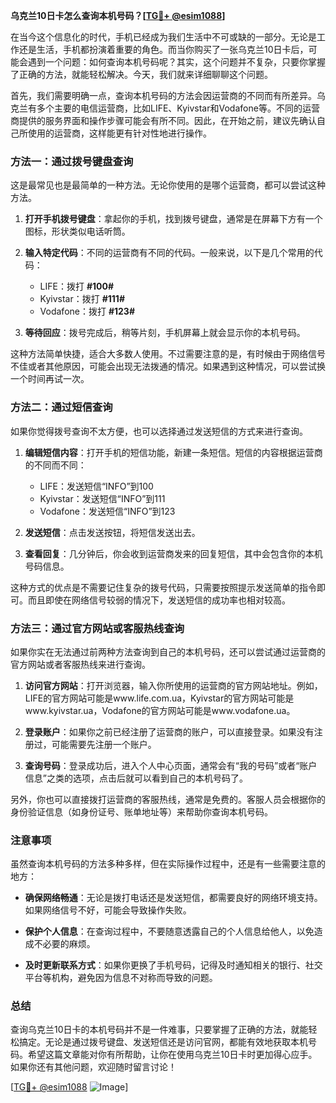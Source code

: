 **乌克兰10日卡怎么查询本机号码？[[TG💪+ @esim1088](https://t.me/s/esim1088)]**

在当今这个信息化的时代，手机已经成为我们生活中不可或缺的一部分。无论是工作还是生活，手机都扮演着重要的角色。而当你购买了一张乌克兰10日卡后，可能会遇到一个问题：如何查询本机号码呢？其实，这个问题并不复杂，只要你掌握了正确的方法，就能轻松解决。今天，我们就来详细聊聊这个问题。

首先，我们需要明确一点，查询本机号码的方法会因运营商的不同而有所差异。乌克兰有多个主要的电信运营商，比如LIFE、Kyivstar和Vodafone等。不同的运营商提供的服务界面和操作步骤可能会有所不同。因此，在开始之前，建议先确认自己所使用的运营商，这样能更有针对性地进行操作。

### 方法一：通过拨号键盘查询

这是最常见也是最简单的一种方法。无论你使用的是哪个运营商，都可以尝试这种方法。

1. **打开手机拨号键盘**：拿起你的手机，找到拨号键盘，通常是在屏幕下方有一个图标，形状类似电话听筒。
   
2. **输入特定代码**：不同的运营商有不同的代码。一般来说，以下是几个常用的代码：
   - LIFE：拨打 **#100#**
   - Kyivstar：拨打 **#111#**
   - Vodafone：拨打 **#123#**
   
3. **等待回应**：拨号完成后，稍等片刻，手机屏幕上就会显示你的本机号码。

这种方法简单快捷，适合大多数人使用。不过需要注意的是，有时候由于网络信号不佳或者其他原因，可能会出现无法拨通的情况。如果遇到这种情况，可以尝试换一个时间再试一次。

### 方法二：通过短信查询

如果你觉得拨号查询不太方便，也可以选择通过发送短信的方式来进行查询。

1. **编辑短信内容**：打开手机的短信功能，新建一条短信。短信的内容根据运营商的不同而不同：
   - LIFE：发送短信“INFO”到100
   - Kyivstar：发送短信“INFO”到111
   - Vodafone：发送短信“INFO”到123
   
2. **发送短信**：点击发送按钮，将短信发送出去。

3. **查看回复**：几分钟后，你会收到运营商发来的回复短信，其中会包含你的本机号码信息。

这种方式的优点是不需要记住复杂的拨号代码，只需要按照提示发送简单的指令即可。而且即使在网络信号较弱的情况下，发送短信的成功率也相对较高。

### 方法三：通过官方网站或客服热线查询

如果你实在无法通过前两种方法查询到自己的本机号码，还可以尝试通过运营商的官方网站或者客服热线来进行查询。

1. **访问官方网站**：打开浏览器，输入你所使用的运营商的官方网站地址。例如，LIFE的官方网站可能是www.life.com.ua，Kyivstar的官方网站可能是www.kyivstar.ua，Vodafone的官方网站可能是www.vodafone.ua。

2. **登录账户**：如果你之前已经注册了运营商的账户，可以直接登录。如果没有注册过，可能需要先注册一个账户。

3. **查询号码**：登录成功后，进入个人中心页面，通常会有“我的号码”或者“账户信息”之类的选项，点击后就可以看到自己的本机号码了。

另外，你也可以直接拨打运营商的客服热线，通常是免费的。客服人员会根据你的身份验证信息（如身份证号、账单地址等）来帮助你查询本机号码。

### 注意事项

虽然查询本机号码的方法多种多样，但在实际操作过程中，还是有一些需要注意的地方：

- **确保网络畅通**：无论是拨打电话还是发送短信，都需要良好的网络环境支持。如果网络信号不好，可能会导致操作失败。
  
- **保护个人信息**：在查询过程中，不要随意透露自己的个人信息给他人，以免造成不必要的麻烦。

- **及时更新联系方式**：如果你更换了手机号码，记得及时通知相关的银行、社交平台等机构，避免因为信息不对称而导致的问题。

### 总结

查询乌克兰10日卡的本机号码并不是一件难事，只要掌握了正确的方法，就能轻松搞定。无论是通过拨号键盘、发送短信还是访问官网，都能有效地获取本机号码。希望这篇文章能对你有所帮助，让你在使用乌克兰10日卡时更加得心应手。如果你还有其他问题，欢迎随时留言讨论！

[[TG💪+ @esim1088](https://t.me/s/esim1088) ![Image](https://i.postimg.cc/4NQfJmqS/Snipaste-2025-05-13-00-14-12.png)]